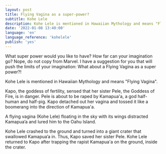 ```yaml
---
layout: post
title: Flying Vagina as a super-power?
subtitle: Kohe Lele
description: Kohe Lele is mentioned in Hawaiian Mythology and means "Flying Vagina".
date: '2022-01-08 13:40:00'
language: 'en'
language_reference: 'kohelele'
publish: 'yes'
---
```

What super power would you like to have? How far can your imagination go? Nope, do not copy from Marvel. I have a suggestion for you that will push the limits of your imagination: What about a Flying Vagina as a super power?!

Kohe Lele is mentioned in Hawaiian Mythology and means "Flying Vagina".

Kapo, the goddess of fertility, sensed that her sister Pele, the Goddess of Fire, is in danger. Pele is about to be raped by Kamapua'a, a god half-human and half-pig. Kapo detached out her vagina and tossed it like a boomerang into the direction of Kamapua'a.

A flying vagina (Kohe Lele) floating in the sky with its wings distracted Kamapua’a and lured him to the Oahu Island.

Kohe Lele crashed to the ground and turned into a giant crater that swallowed Kamapua’a in. Thus, Kapo saved her sister Pele. Kohe Lele returned to Kapo after trapping the rapist Kamapua'a on the ground, inside the crater.
